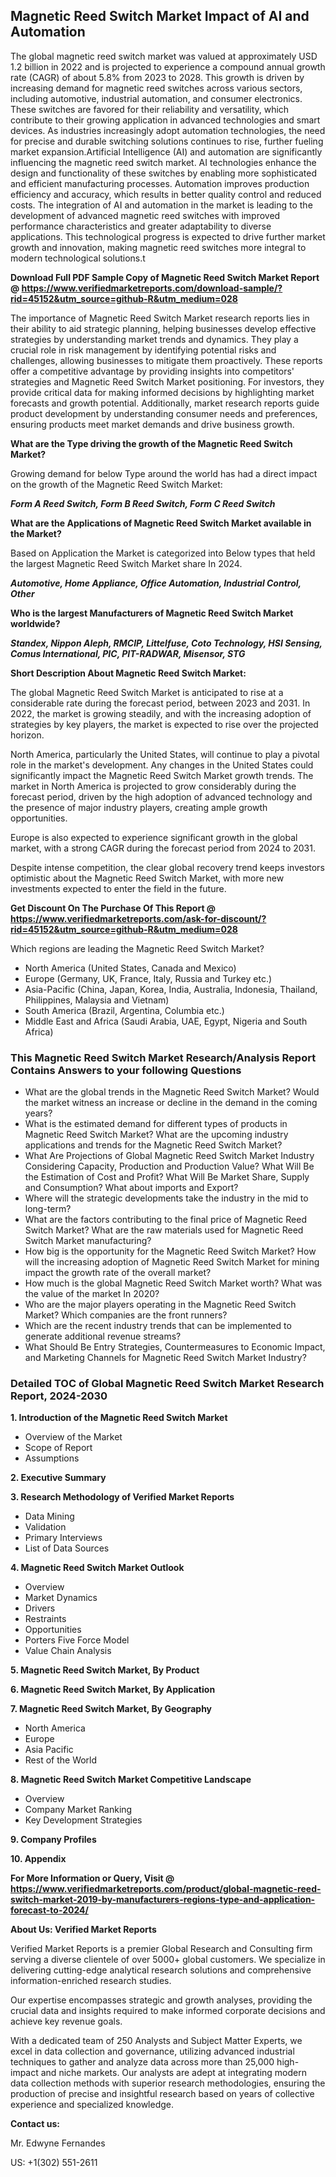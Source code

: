 <h2>Magnetic Reed Switch Market Impact of AI and Automation</h2>The global magnetic reed switch market was valued at approximately USD 1.2 billion in 2022 and is projected to experience a compound annual growth rate (CAGR) of about 5.8% from 2023 to 2028. This growth is driven by increasing demand for magnetic reed switches across various sectors, including automotive, industrial automation, and consumer electronics. These switches are favored for their reliability and versatility, which contribute to their growing application in advanced technologies and smart devices. As industries increasingly adopt automation technologies, the need for precise and durable switching solutions continues to rise, further fueling market expansion.Artificial Intelligence (AI) and automation are significantly influencing the magnetic reed switch market. AI technologies enhance the design and functionality of these switches by enabling more sophisticated and efficient manufacturing processes. Automation improves production efficiency and accuracy, which results in better quality control and reduced costs. The integration of AI and automation in the market is leading to the development of advanced magnetic reed switches with improved performance characteristics and greater adaptability to diverse applications. This technological progress is expected to drive further market growth and innovation, making magnetic reed switches more integral to modern technological solutions.t</p><p id="" class=""><strong>Download Full PDF Sample Copy of Magnetic Reed Switch Market Report @ <a href="https://www.verifiedmarketreports.com/download-sample/?rid=45152&utm_source=github-R&utm_medium=028" target="_blank">https://www.verifiedmarketreports.com/download-sample/?rid=45152&utm_source=github-R&utm_medium=028</a></strong></p><p>The importance of&nbsp;Magnetic Reed Switch Market research reports lies in their ability to aid strategic planning, helping businesses develop effective strategies by understanding market trends and dynamics. They play a crucial role in risk management by identifying potential risks and challenges, allowing businesses to mitigate them proactively. These reports offer a competitive advantage by providing insights into competitors' strategies and Magnetic Reed Switch Market positioning. For investors, they provide critical data for making informed decisions by highlighting market forecasts and growth potential. Additionally, market research reports guide product development by understanding consumer needs and preferences, ensuring products meet market demands and drive business growth.</p><p><strong>What are the&nbsp;Type driving the growth of the Magnetic Reed Switch Market?</strong></p><p id="" class="">Growing demand for below Type around the world has had a direct impact on the growth of the Magnetic Reed Switch Market:</p><em><strong>Form A Reed Switch, Form B Reed Switch, Form C Reed Switch</strong></em></p><strong>What are the&nbsp;Applications&nbsp;of Magnetic Reed Switch Market available in the Market?</strong></p><p id="" class="">Based on Application the Market is categorized into Below types that held the largest Magnetic Reed Switch Market share In 2024.</p><em><strong>Automotive, Home Appliance, Office Automation, Industrial Control, Other</strong></em></p><strong>Who is the largest Manufacturers of Magnetic Reed Switch Market worldwide?</strong></p><p><em><strong>Standex, Nippon Aleph, RMCIP, Littelfuse, Coto Technology, HSI Sensing, Comus International, PIC, PIT-RADWAR, Misensor, STG</strong></em></p><p id="" class=""><strong>Short Description About Magnetic Reed Switch Market:</strong></p><p>The global Magnetic Reed Switch Market is anticipated to rise at a considerable rate during the forecast period, between 2023 and 2031. In 2022, the market is growing steadily, and with the increasing adoption of strategies by key players, the market is expected to rise over the projected horizon.</p><p>North America, particularly the United States, will continue to play a pivotal role in the market's development. Any changes in the United States could significantly impact the Magnetic Reed Switch Market growth trends. The market in North America is projected to grow considerably during the forecast period, driven by the high adoption of advanced technology and the presence of major industry players, creating ample growth opportunities.</p><p>Europe is also expected to experience significant growth in the global market, with a strong CAGR during the forecast period from 2024 to 2031.</p><p>Despite intense competition, the clear global recovery trend keeps investors optimistic about the Magnetic Reed Switch Market, with more new investments expected to enter the field in the future.</p><p id="" class=""><strong>Get Discount On The Purchase Of This Report @ <a href="https://www.verifiedmarketreports.com/ask-for-discount/?rid=45152&utm_source=github-R&utm_medium=028" target="_blank">https://www.verifiedmarketreports.com/ask-for-discount/?rid=45152&utm_source=github-R&utm_medium=028</a></strong></p>Which regions are leading the Magnetic Reed Switch Market?</p><ul><li>North America (United States, Canada and Mexico)</li><li>Europe (Germany, UK, France, Italy, Russia and Turkey etc.)</li><li>Asia-Pacific (China, Japan, Korea, India, Australia, Indonesia, Thailand, Philippines, Malaysia and Vietnam)</li><li>South America (Brazil, Argentina, Columbia etc.)</li><li>Middle East and Africa (Saudi Arabia, UAE, Egypt, Nigeria and South Africa)</li></ul><h3 id="" class="">This Magnetic Reed Switch Market Research/Analysis Report Contains Answers to your following Questions</h3><ul><li>What are the global trends in the Magnetic Reed Switch Market? Would the market witness an increase or decline in the demand in the coming years?</li><li>What is the estimated demand for different types of products in Magnetic Reed Switch Market? What are the upcoming industry applications and trends for the Magnetic Reed Switch Market?</li><li>What Are Projections of Global Magnetic Reed Switch Market Industry Considering Capacity, Production and Production Value? What Will Be the Estimation of Cost and Profit? What Will Be Market Share, Supply and Consumption? What about imports and Export?</li><li>Where will the strategic developments take the industry in the mid to long-term?</li><li>What are the factors contributing to the final price of Magnetic Reed Switch Market? What are the raw materials used for Magnetic Reed Switch Market manufacturing?</li><li>How big is the opportunity for the Magnetic Reed Switch Market? How will the increasing adoption of Magnetic Reed Switch Market for mining impact the growth rate of the overall market?</li><li>How much is the global Magnetic Reed Switch Market worth? What was the value of the market In 2020?</li><li>Who are the major players operating in the Magnetic Reed Switch Market? Which companies are the front runners?</li><li>Which are the recent industry trends that can be implemented to generate additional revenue streams?</li><li>What Should Be Entry Strategies, Countermeasures to Economic Impact, and Marketing Channels for Magnetic Reed Switch Market Industry?</li></ul><h3 id="" class="">Detailed TOC of Global Magnetic Reed Switch Market Research Report, 2024-2030</h3><p id="" class=""><strong>1. Introduction of the Magnetic Reed Switch Market</strong></p><ul><li>Overview of the Market</li><li>Scope of Report</li><li>Assumptions</li></ul><p id="" class=""><strong>2. Executive Summary</strong></p><p id="" class=""><strong>3. Research Methodology of Verified Market Reports</strong></p><ul><li>Data Mining</li><li>Validation</li><li>Primary Interviews</li><li>List of Data Sources</li></ul><p id="" class=""><strong>4. Magnetic Reed Switch Market Outlook</strong></p><ul><li>Overview</li><li>Market Dynamics</li><li>Drivers</li><li>Restraints</li><li>Opportunities</li><li>Porters Five Force Model</li><li>Value Chain Analysis</li></ul><p id="" class=""><strong>5. Magnetic Reed Switch Market, By Product</strong></p><p id="" class=""><strong>6. Magnetic Reed Switch Market, By Application</strong></p><p id="" class=""><strong>7. Magnetic Reed Switch Market, By Geography</strong></p><ul><li>North America</li><li>Europe</li><li>Asia Pacific</li><li>Rest of the World</li></ul><p id="" class=""><strong>8. Magnetic Reed Switch Market Competitive Landscape</strong></p><ul><li>Overview</li><li>Company Market Ranking</li><li>Key Development Strategies</li></ul><p id="" class=""><strong>9. Company Profiles</strong></p><p id="" class=""><strong>10. Appendix</strong></p><p id="" class=""><strong>For More Information or Query, Visit @ <a href="https://www.verifiedmarketreports.com/product/global-magnetic-reed-switch-market-2019-by-manufacturers-regions-type-and-application-forecast-to-2024/" target="_blank">https://www.verifiedmarketreports.com/product/global-magnetic-reed-switch-market-2019-by-manufacturers-regions-type-and-application-forecast-to-2024/</a></strong></p><p id="" class=""><strong>About Us: Verified Market Reports</strong></p><p id="" class="">Verified Market Reports is a premier Global Research and Consulting firm serving a diverse clientele of over 5000+ global customers. We specialize in delivering cutting-edge analytical research solutions and comprehensive information-enriched research studies.</p><p id="" class="">Our expertise encompasses strategic and growth analyses, providing the crucial data and insights required to make informed corporate decisions and achieve key revenue goals.</p><p id="" class="">With a dedicated team of 250 Analysts and Subject Matter Experts, we excel in data collection and governance, utilizing advanced industrial techniques to gather and analyze data across more than 25,000 high-impact and niche markets. Our analysts are adept at integrating modern data collection methods with superior research methodologies, ensuring the production of precise and insightful research based on years of collective experience and specialized knowledge.</p><p id="" class=""><strong>Contact us:</strong></p><p id="" class="">Mr. Edwyne Fernandes</p><p id="" class="">US: +1(302) 551-2611</p>